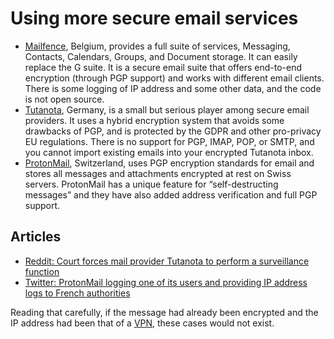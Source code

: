 # Using more secure email services

* [Mailfence](https://restoreprivacy.com/go/mailfence), Belgium, provides a full suite of services, Messaging, Contacts, Calendars, Groups, and Document storage. It can easily replace the G suite. It is a secure email suite that offers end-to-end encryption (through PGP support) and works with different email clients. There is some logging of IP address and some other data, and the code is not open source.
* [Tutanota](https://tutanota.com/), Germany, is a small but serious player among secure email providers. It uses a hybrid encryption system that avoids some drawbacks of PGP, and is protected by the GDPR and other pro-privacy EU regulations. There is no support for PGP, IMAP, POP, or SMTP, and you cannot import existing emails into your encrypted Tutanota inbox.
* [ProtonMail](https://restoreprivacy.com/go/protonmail), Switzerland, uses PGP encryption standards for email and stores all messages and attachments encrypted at rest on Swiss servers. ProtonMail has a unique feature for “self-destructing messages” and they have also added address verification and full PGP support.

## Articles

* [Reddit: Court forces mail provider Tutanota to perform a surveillance function](https://www.heise.de/news/Gericht-zwingt-Mailprovider-Tutanota-zu-Ueberwachungsfunktion-4972460.html)
* [Twitter: ProtonMail logging one of its users and providing IP address logs to French authorities](https://twitter.com/tenacioustek/status/1434604102676271106?ref_src=twsrc%5Etfw)

Reading that carefully, if the message had already been encrypted and the IP address had been that of a [VPN](../services/vpn.md), these cases would not exist.
